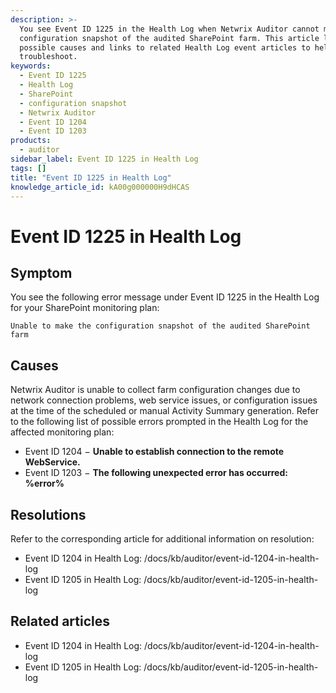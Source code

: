 ```yaml
---
description: >-
  You see Event ID 1225 in the Health Log when Netwrix Auditor cannot make a
  configuration snapshot of the audited SharePoint farm. This article lists
  possible causes and links to related Health Log event articles to help you
  troubleshoot.
keywords:
  - Event ID 1225
  - Health Log
  - SharePoint
  - configuration snapshot
  - Netwrix Auditor
  - Event ID 1204
  - Event ID 1203
products:
  - auditor
sidebar_label: Event ID 1225 in Health Log
tags: []
title: "Event ID 1225 in Health Log"
knowledge_article_id: kA00g000000H9dHCAS
---
```


# Event ID 1225 in Health Log

## Symptom

You see the following error message under Event ID 1225 in the Health Log for your SharePoint monitoring plan:

```Registry
Unable to make the configuration snapshot of the audited SharePoint farm
```

## Causes

Netwrix Auditor is unable to collect farm configuration changes due to network connection problems, web service issues, or configuration issues at the time of the scheduled or manual Activity Summary generation. Refer to the following list of possible errors prompted in the Health Log for the affected monitoring plan:

- Event ID 1204 − **Unable to establish connection to the remote WebService.**
- Event ID 1203 − **The following unexpected error has occurred: %error%**

## Resolutions

Refer to the corresponding article for additional information on resolution:

- Event ID 1204 in Health Log: /docs/kb/auditor/event-id-1204-in-health-log
- Event ID 1205 in Health Log: /docs/kb/auditor/event-id-1205-in-health-log

## Related articles

- Event ID 1204 in Health Log: /docs/kb/auditor/event-id-1204-in-health-log
- Event ID 1205 in Health Log: /docs/kb/auditor/event-id-1205-in-health-log
